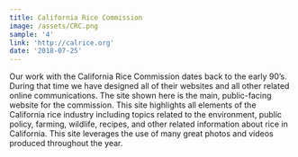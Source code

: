 ```yaml
---
title: California Rice Commission
image: /assets/CRC.png
sample: '4'
link: 'http://calrice.org'
date: '2018-07-25'
---
```

Our work with the California Rice Commission dates back to the early 90’s. During that time we have designed all of their websites and all other related online communications. The site shown here is the main, public-facing website for the commission. This site highlights all elements of the California rice industry including topics related to the environment, public policy, farming, wildlife, recipes, and other related information about rice in California. This site leverages the use of many great photos and videos produced throughout the year.

